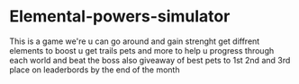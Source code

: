 # Elemental-powers-simulator
This is a game we're u can go around and gain strenght get diffrent elements to boost u get trails pets and more to help u progress through each world and beat the boss
also giveaway of best pets to 1st 2nd and 3rd place on leaderbords by the end of the month
